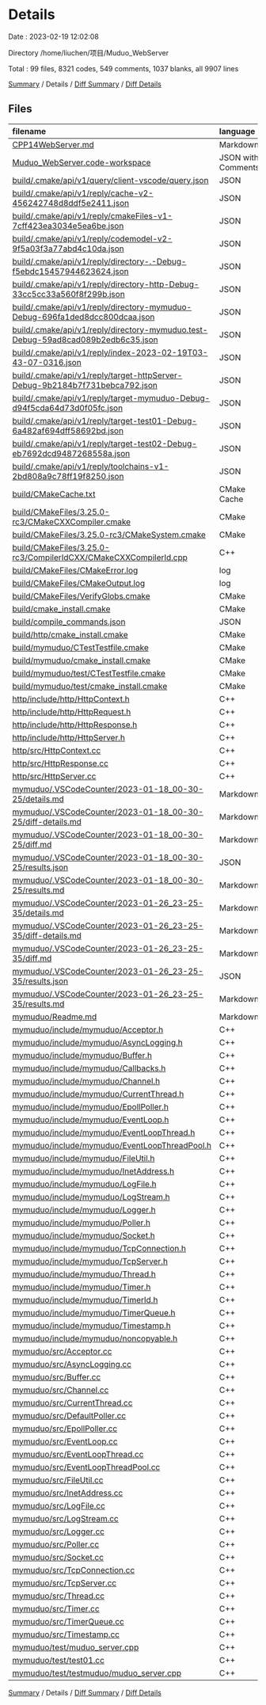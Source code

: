 # Details

Date : 2023-02-19 12:02:08

Directory /home/liuchen/项目/Muduo_WebServer

Total : 99 files,  8321 codes, 549 comments, 1037 blanks, all 9907 lines

[Summary](results.md) / Details / [Diff Summary](diff.md) / [Diff Details](diff-details.md)

## Files
| filename | language | code | comment | blank | total |
| :--- | :--- | ---: | ---: | ---: | ---: |
| [CPP14WebServer.md](/CPP14WebServer.md) | Markdown | 12 | 0 | 11 | 23 |
| [Muduo_WebServer.code-workspace](/Muduo_WebServer.code-workspace) | JSON with Comments | 74 | 0 | 0 | 74 |
| [build/.cmake/api/v1/query/client-vscode/query.json](/build/.cmake/api/v1/query/client-vscode/query.json) | JSON | 1 | 0 | 0 | 1 |
| [build/.cmake/api/v1/reply/cache-v2-456242748d8ddf5e2411.json](/build/.cmake/api/v1/reply/cache-v2-456242748d8ddf5e2411.json) | JSON | 1,127 | 0 | 1 | 1,128 |
| [build/.cmake/api/v1/reply/cmakeFiles-v1-7cff423ea3034e5ea6be.json](/build/.cmake/api/v1/reply/cmakeFiles-v1-7cff423ea3034e5ea6be.json) | JSON | 156 | 0 | 1 | 157 |
| [build/.cmake/api/v1/reply/codemodel-v2-9f5a03f3a77abd4c10da.json](/build/.cmake/api/v1/reply/codemodel-v2-9f5a03f3a77abd4c10da.json) | JSON | 138 | 0 | 1 | 139 |
| [build/.cmake/api/v1/reply/directory-.-Debug-f5ebdc15457944623624.json](/build/.cmake/api/v1/reply/directory-.-Debug-f5ebdc15457944623624.json) | JSON | 14 | 0 | 1 | 15 |
| [build/.cmake/api/v1/reply/directory-http-Debug-33cc5cc33a560f8f299b.json](/build/.cmake/api/v1/reply/directory-http-Debug-33cc5cc33a560f8f299b.json) | JSON | 14 | 0 | 1 | 15 |
| [build/.cmake/api/v1/reply/directory-mymuduo-Debug-696fa1ded8dcc800dcaa.json](/build/.cmake/api/v1/reply/directory-mymuduo-Debug-696fa1ded8dcc800dcaa.json) | JSON | 14 | 0 | 1 | 15 |
| [build/.cmake/api/v1/reply/directory-mymuduo.test-Debug-59ad8cad089b2edb6c35.json](/build/.cmake/api/v1/reply/directory-mymuduo.test-Debug-59ad8cad089b2edb6c35.json) | JSON | 14 | 0 | 1 | 15 |
| [build/.cmake/api/v1/reply/index-2023-02-19T03-43-07-0316.json](/build/.cmake/api/v1/reply/index-2023-02-19T03-43-07-0316.json) | JSON | 132 | 0 | 1 | 133 |
| [build/.cmake/api/v1/reply/target-httpServer-Debug-9b2184b7f731bebca792.json](/build/.cmake/api/v1/reply/target-httpServer-Debug-9b2184b7f731bebca792.json) | JSON | 166 | 0 | 1 | 167 |
| [build/.cmake/api/v1/reply/target-mymuduo-Debug-d94f5cda64d73d0f05fc.json](/build/.cmake/api/v1/reply/target-mymuduo-Debug-d94f5cda64d73d0f05fc.json) | JSON | 440 | 0 | 1 | 441 |
| [build/.cmake/api/v1/reply/target-test01-Debug-6a482af694dff58692bd.json](/build/.cmake/api/v1/reply/target-test01-Debug-6a482af694dff58692bd.json) | JSON | 156 | 0 | 1 | 157 |
| [build/.cmake/api/v1/reply/target-test02-Debug-eb7692dcd9487268558a.json](/build/.cmake/api/v1/reply/target-test02-Debug-eb7692dcd9487268558a.json) | JSON | 156 | 0 | 1 | 157 |
| [build/.cmake/api/v1/reply/toolchains-v1-2bd808a9c78ff19f8250.json](/build/.cmake/api/v1/reply/toolchains-v1-2bd808a9c78ff19f8250.json) | JSON | 70 | 0 | 1 | 71 |
| [build/CMakeCache.txt](/build/CMakeCache.txt) | CMake Cache | 279 | 0 | 60 | 339 |
| [build/CMakeFiles/3.25.0-rc3/CMakeCXXCompiler.cmake](/build/CMakeFiles/3.25.0-rc3/CMakeCXXCompiler.cmake) | CMake | 64 | 0 | 20 | 84 |
| [build/CMakeFiles/3.25.0-rc3/CMakeSystem.cmake](/build/CMakeFiles/3.25.0-rc3/CMakeSystem.cmake) | CMake | 10 | 0 | 6 | 16 |
| [build/CMakeFiles/3.25.0-rc3/CompilerIdCXX/CMakeCXXCompilerId.cpp](/build/CMakeFiles/3.25.0-rc3/CompilerIdCXX/CMakeCXXCompilerId.cpp) | C++ | 650 | 63 | 145 | 858 |
| [build/CMakeFiles/CMakeError.log](/build/CMakeFiles/CMakeError.log) | log | 39 | 0 | 13 | 52 |
| [build/CMakeFiles/CMakeOutput.log](/build/CMakeFiles/CMakeOutput.log) | log | 183 | 0 | 18 | 201 |
| [build/CMakeFiles/VerifyGlobs.cmake](/build/CMakeFiles/VerifyGlobs.cmake) | CMake | 91 | 0 | 5 | 96 |
| [build/cmake_install.cmake](/build/cmake_install.cmake) | CMake | 51 | 0 | 11 | 62 |
| [build/compile_commands.json](/build/compile_commands.json) | JSON | 142 | 0 | 0 | 142 |
| [build/http/cmake_install.cmake](/build/http/cmake_install.cmake) | CMake | 37 | 0 | 8 | 45 |
| [build/mymuduo/CTestTestfile.cmake](/build/mymuduo/CTestTestfile.cmake) | CMake | 7 | 0 | 1 | 8 |
| [build/mymuduo/cmake_install.cmake](/build/mymuduo/cmake_install.cmake) | CMake | 41 | 0 | 10 | 51 |
| [build/mymuduo/test/CTestTestfile.cmake](/build/mymuduo/test/CTestTestfile.cmake) | CMake | 10 | 0 | 1 | 11 |
| [build/mymuduo/test/cmake_install.cmake](/build/mymuduo/test/cmake_install.cmake) | CMake | 37 | 0 | 8 | 45 |
| [http/include/http/HttpContext.h](/http/include/http/HttpContext.h) | C++ | 47 | 2 | 13 | 62 |
| [http/include/http/HttpRequest.h](/http/include/http/HttpRequest.h) | C++ | 168 | 1 | 21 | 190 |
| [http/include/http/HttpResponse.h](/http/include/http/HttpResponse.h) | C++ | 61 | 2 | 14 | 77 |
| [http/include/http/HttpServer.h](/http/include/http/HttpServer.h) | C++ | 34 | 1 | 11 | 46 |
| [http/src/HttpContext.cc](/http/src/HttpContext.cc) | C++ | 48 | 0 | 3 | 51 |
| [http/src/HttpResponse.cc](/http/src/HttpResponse.cc) | C++ | 36 | 0 | 7 | 43 |
| [http/src/HttpServer.cc](/http/src/HttpServer.cc) | C++ | 86 | 9 | 14 | 109 |
| [mymuduo/.VSCodeCounter/2023-01-18_00-30-25/details.md](/mymuduo/.VSCodeCounter/2023-01-18_00-30-25/details.md) | Markdown | 164 | 0 | 6 | 170 |
| [mymuduo/.VSCodeCounter/2023-01-18_00-30-25/diff-details.md](/mymuduo/.VSCodeCounter/2023-01-18_00-30-25/diff-details.md) | Markdown | 9 | 0 | 6 | 15 |
| [mymuduo/.VSCodeCounter/2023-01-18_00-30-25/diff.md](/mymuduo/.VSCodeCounter/2023-01-18_00-30-25/diff.md) | Markdown | 12 | 0 | 7 | 19 |
| [mymuduo/.VSCodeCounter/2023-01-18_00-30-25/results.json](/mymuduo/.VSCodeCounter/2023-01-18_00-30-25/results.json) | JSON | 1 | 0 | 0 | 1 |
| [mymuduo/.VSCodeCounter/2023-01-18_00-30-25/results.md](/mymuduo/.VSCodeCounter/2023-01-18_00-30-25/results.md) | Markdown | 29 | 0 | 7 | 36 |
| [mymuduo/.VSCodeCounter/2023-01-26_23-25-35/details.md](/mymuduo/.VSCodeCounter/2023-01-26_23-25-35/details.md) | Markdown | 63 | 0 | 6 | 69 |
| [mymuduo/.VSCodeCounter/2023-01-26_23-25-35/diff-details.md](/mymuduo/.VSCodeCounter/2023-01-26_23-25-35/diff-details.md) | Markdown | 218 | 0 | 6 | 224 |
| [mymuduo/.VSCodeCounter/2023-01-26_23-25-35/diff.md](/mymuduo/.VSCodeCounter/2023-01-26_23-25-35/diff.md) | Markdown | 56 | 0 | 7 | 63 |
| [mymuduo/.VSCodeCounter/2023-01-26_23-25-35/results.json](/mymuduo/.VSCodeCounter/2023-01-26_23-25-35/results.json) | JSON | 1 | 0 | 0 | 1 |
| [mymuduo/.VSCodeCounter/2023-01-26_23-25-35/results.md](/mymuduo/.VSCodeCounter/2023-01-26_23-25-35/results.md) | Markdown | 36 | 0 | 7 | 43 |
| [mymuduo/Readme.md](/mymuduo/Readme.md) | Markdown | 2 | 0 | 1 | 3 |
| [mymuduo/include/mymuduo/Acceptor.h](/mymuduo/include/mymuduo/Acceptor.h) | C++ | 30 | 3 | 8 | 41 |
| [mymuduo/include/mymuduo/AsyncLogging.h](/mymuduo/include/mymuduo/AsyncLogging.h) | C++ | 48 | 0 | 10 | 58 |
| [mymuduo/include/mymuduo/Buffer.h](/mymuduo/include/mymuduo/Buffer.h) | C++ | 107 | 6 | 22 | 135 |
| [mymuduo/include/mymuduo/Callbacks.h](/mymuduo/include/mymuduo/Callbacks.h) | C++ | 16 | 2 | 6 | 24 |
| [mymuduo/include/mymuduo/Channel.h](/mymuduo/include/mymuduo/Channel.h) | C++ | 75 | 11 | 17 | 103 |
| [mymuduo/include/mymuduo/CurrentThread.h](/mymuduo/include/mymuduo/CurrentThread.h) | C++ | 19 | 2 | 8 | 29 |
| [mymuduo/include/mymuduo/EpollPoller.h](/mymuduo/include/mymuduo/EpollPoller.h) | C++ | 25 | 10 | 8 | 43 |
| [mymuduo/include/mymuduo/EventLoop.h](/mymuduo/include/mymuduo/EventLoop.h) | C++ | 62 | 27 | 21 | 110 |
| [mymuduo/include/mymuduo/EventLoopThread.h](/mymuduo/include/mymuduo/EventLoopThread.h) | C++ | 27 | 0 | 9 | 36 |
| [mymuduo/include/mymuduo/EventLoopThreadPool.h](/mymuduo/include/mymuduo/EventLoopThreadPool.h) | C++ | 32 | 1 | 12 | 45 |
| [mymuduo/include/mymuduo/FileUtil.h](/mymuduo/include/mymuduo/FileUtil.h) | C++ | 18 | 1 | 6 | 25 |
| [mymuduo/include/mymuduo/InetAddress.h](/mymuduo/include/mymuduo/InetAddress.h) | C++ | 21 | 1 | 6 | 28 |
| [mymuduo/include/mymuduo/LogFile.h](/mymuduo/include/mymuduo/LogFile.h) | C++ | 24 | 1 | 8 | 33 |
| [mymuduo/include/mymuduo/LogStream.h](/mymuduo/include/mymuduo/LogStream.h) | C++ | 89 | 1 | 23 | 113 |
| [mymuduo/include/mymuduo/Logger.h](/mymuduo/include/mymuduo/Logger.h) | C++ | 125 | 79 | 23 | 227 |
| [mymuduo/include/mymuduo/Poller.h](/mymuduo/include/mymuduo/Poller.h) | C++ | 27 | 6 | 7 | 40 |
| [mymuduo/include/mymuduo/Socket.h](/mymuduo/include/mymuduo/Socket.h) | C++ | 23 | 1 | 7 | 31 |
| [mymuduo/include/mymuduo/TcpConnection.h](/mymuduo/include/mymuduo/TcpConnection.h) | C++ | 86 | 9 | 24 | 119 |
| [mymuduo/include/mymuduo/TcpServer.h](/mymuduo/include/mymuduo/TcpServer.h) | C++ | 53 | 7 | 15 | 75 |
| [mymuduo/include/mymuduo/Thread.h](/mymuduo/include/mymuduo/Thread.h) | C++ | 33 | 0 | 10 | 43 |
| [mymuduo/include/mymuduo/Timer.h](/mymuduo/include/mymuduo/Timer.h) | C++ | 39 | 1 | 10 | 50 |
| [mymuduo/include/mymuduo/TimerId.h](/mymuduo/include/mymuduo/TimerId.h) | C++ | 16 | 0 | 4 | 20 |
| [mymuduo/include/mymuduo/TimerQueue.h](/mymuduo/include/mymuduo/TimerQueue.h) | C++ | 41 | 13 | 14 | 68 |
| [mymuduo/include/mymuduo/Timestamp.h](/mymuduo/include/mymuduo/Timestamp.h) | C++ | 39 | 7 | 8 | 54 |
| [mymuduo/include/mymuduo/noncopyable.h](/mymuduo/include/mymuduo/noncopyable.h) | C++ | 13 | 4 | 2 | 19 |
| [mymuduo/src/Acceptor.cc](/mymuduo/src/Acceptor.cc) | C++ | 66 | 2 | 7 | 75 |
| [mymuduo/src/AsyncLogging.cc](/mymuduo/src/AsyncLogging.cc) | C++ | 82 | 20 | 15 | 117 |
| [mymuduo/src/Buffer.cc](/mymuduo/src/Buffer.cc) | C++ | 42 | 2 | 8 | 52 |
| [mymuduo/src/Channel.cc](/mymuduo/src/Channel.cc) | C++ | 65 | 7 | 11 | 83 |
| [mymuduo/src/CurrentThread.cc](/mymuduo/src/CurrentThread.cc) | C++ | 15 | 0 | 5 | 20 |
| [mymuduo/src/DefaultPoller.cc](/mymuduo/src/DefaultPoller.cc) | C++ | 17 | 0 | 4 | 21 |
| [mymuduo/src/EpollPoller.cc](/mymuduo/src/EpollPoller.cc) | C++ | 129 | 21 | 17 | 167 |
| [mymuduo/src/EventLoop.cc](/mymuduo/src/EventLoop.cc) | C++ | 170 | 34 | 14 | 218 |
| [mymuduo/src/EventLoopThread.cc](/mymuduo/src/EventLoopThread.cc) | C++ | 49 | 2 | 11 | 62 |
| [mymuduo/src/EventLoopThreadPool.cc](/mymuduo/src/EventLoopThreadPool.cc) | C++ | 54 | 6 | 9 | 69 |
| [mymuduo/src/FileUtil.cc](/mymuduo/src/FileUtil.cc) | C++ | 40 | 30 | 5 | 75 |
| [mymuduo/src/InetAddress.cc](/mymuduo/src/InetAddress.cc) | C++ | 32 | 12 | 7 | 51 |
| [mymuduo/src/LogFile.cc](/mymuduo/src/LogFile.cc) | C++ | 34 | 2 | 7 | 43 |
| [mymuduo/src/LogStream.cc](/mymuduo/src/LogStream.cc) | C++ | 98 | 2 | 19 | 119 |
| [mymuduo/src/Logger.cc](/mymuduo/src/Logger.cc) | C++ | 138 | 51 | 27 | 216 |
| [mymuduo/src/Poller.cc](/mymuduo/src/Poller.cc) | C++ | 12 | 0 | 4 | 16 |
| [mymuduo/src/Socket.cc](/mymuduo/src/Socket.cc) | C++ | 68 | 2 | 13 | 83 |
| [mymuduo/src/TcpConnection.cc](/mymuduo/src/TcpConnection.cc) | C++ | 242 | 17 | 21 | 280 |
| [mymuduo/src/TcpServer.cc](/mymuduo/src/TcpServer.cc) | C++ | 80 | 11 | 12 | 103 |
| [mymuduo/src/Thread.cc](/mymuduo/src/Thread.cc) | C++ | 46 | 10 | 8 | 64 |
| [mymuduo/src/Timer.cc](/mymuduo/src/Timer.cc) | C++ | 16 | 0 | 2 | 18 |
| [mymuduo/src/TimerQueue.cc](/mymuduo/src/TimerQueue.cc) | C++ | 173 | 11 | 30 | 214 |
| [mymuduo/src/Timestamp.cc](/mymuduo/src/Timestamp.cc) | C++ | 26 | 7 | 8 | 41 |
| [mymuduo/test/muduo_server.cpp](/mymuduo/test/muduo_server.cpp) | C++ | 60 | 14 | 7 | 81 |
| [mymuduo/test/test01.cc](/mymuduo/test/test01.cc) | C++ | 24 | 1 | 6 | 31 |
| [mymuduo/test/testmuduo/muduo_server.cpp](/mymuduo/test/testmuduo/muduo_server.cpp) | C++ | 59 | 14 | 6 | 79 |

[Summary](results.md) / Details / [Diff Summary](diff.md) / [Diff Details](diff-details.md)